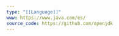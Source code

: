 ```yaml
---
type: "[[Language]]"
www: https://www.java.com/es/
source_code: https://github.com/openjdk
---
```



